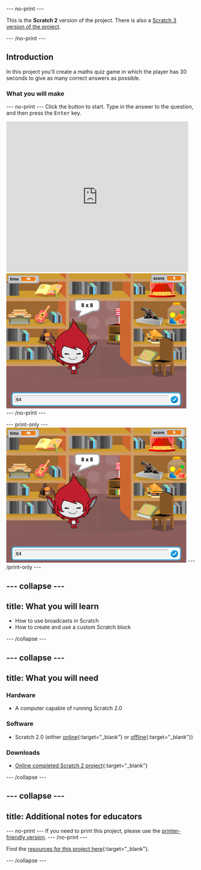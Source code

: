 --- no-print ---

This is the **Scratch 2** version of the project. There is also a [Scratch 3 version of the project](https://projects.raspberrypi.org/en/projects/brain-game).

--- /no-print ---

## Introduction

In this project you'll create a maths quiz game in which the player has 30 seconds to give as many correct answers as possible.

### What you will make
--- no-print ---
Click the button to start. Type in the answer to the question, and then press the <kbd>Enter</kbd> key.

<div class="scratch-preview">
  <iframe allowtransparency="true" width="485" height="402" src="https://scratch.mit.edu/projects/embed/250234955/?autostart=false" frameborder="0"></iframe>
  <img src="images/brain-final.png">
</div>
--- /no-print ---

--- print-only ---
![Brain Game](images/brain-final.png)
--- /print-only ---

--- collapse ---
---
title: What you will learn
---
+ How to use broadcasts in Scratch
+ How to create and use a custom Scratch block

--- /collapse ---

--- collapse ---
---
title: What you will need
---
### Hardware
+ A computer capable of running Scratch 2.0

### Software
+ Scratch 2.0 (either [online](http://rpf.io/scratchon){:target="_blank"} or [offline](http://rpf.io/scratchoff){:target="_blank"})

### Downloads

+ [Online completed Scratch 2 project](http://scratch.mit.edu/projects/250234955/#editor){:target="_blank"}

--- /collapse ---


--- collapse ---
---
title: Additional notes for educators
---
--- no-print ---
If you need to print this project, please use the [printer-friendly version](https://projects.raspberrypi.org/en/projects/brain-game-scratch2/print).
--- /no-print ---

Find the [resources for this project here](http://rpf.io/p/brain-game-go){:target="_blank"}.

--- /collapse ---

